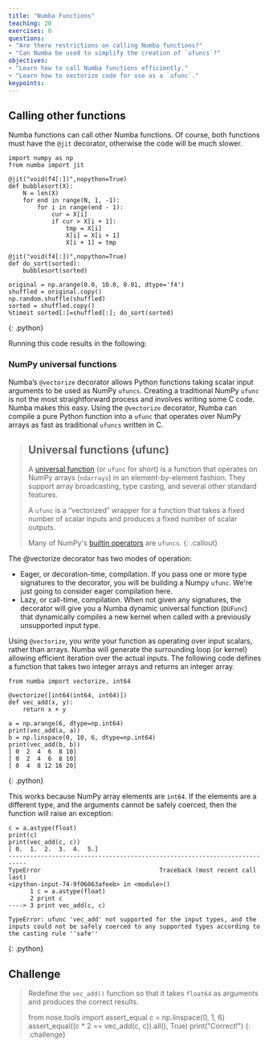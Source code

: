 ```yaml
---
title: "Numba Functions"
teaching: 20
exercises: 0
questions:
- "Are there restrictions on calling Numba functions?"
- "Can Numba be used to simplify the creation of `ufuncs`?"
objectives:
- "Learn how to call Numba functions efficiently."
- "Learn how to vectorize code for use as a `ufunc`."
keypoints:
---
```

## Calling other functions

Numba functions can call other Numba functions. Of course, both functions must have the `@jit` decorator, otherwise the code will be much slower.

~~~
import numpy as np
from numba import jit

@jit("void(f4[:])",nopython=True)
def bubblesort(X):
    N = len(X)
    for end in range(N, 1, -1):
        for i in range(end - 1):
            cur = X[i]
            if cur > X[i + 1]:
                tmp = X[i]
                X[i] = X[i + 1]
                X[i + 1] = tmp
               
@jit("void(f4[:])",nopython=True)
def do_sort(sorted):
    bubblesort(sorted)
    
original = np.arange(0.0, 10.0, 0.01, dtype='f4')
shuffled = original.copy()
np.random.shuffle(shuffled)
sorted = shuffled.copy()
%timeit sorted[:]=shuffled[:]; do_sort(sorted)
~~~
{: .python}

Running this code results in the following:


### NumPy universal functions

Numba’s `@vectorize` decorator allows Python functions taking scalar input arguments to be used as NumPy `ufuncs`. Creating a traditional NumPy 
`ufunc` is not the most straightforward process and involves writing some C code. Numba makes this easy. Using the `@vectorize` decorator, Numba 
can compile a pure Python function into a `ufunc` that operates over NumPy arrays as fast as traditional `ufuncs` written in C.

> ## Universal functions (ufunc)
>
> A [universal function](https://docs.scipy.org/doc/numpy-1.10.0/reference/ufuncs.html#universal-functions-ufunc) (or `ufunc` for short) is a 
> function that operates on NumPy arrays (`ndarrays`) in an element-by-element fashion. They
> support array broadcasting, type casting, and several other standard features. 
>
> A `ufunc` is a “vectorized” wrapper for a function that takes a 
> fixed number of scalar inputs and produces a fixed number of scalar outputs.
>
> Many of NumPy's [builtin operators](https://docs.scipy.org/doc/numpy-1.10.0/reference/ufuncs.html#available-ufuncs) are `ufuncs`.
{: .callout}

The @vectorize decorator has two modes of operation:
* Eager, or decoration-time, compilation. If you pass one or more type signatures to the decorator, you will be building a Numpy `ufunc`. 
  We're just going to consider eager compilation here.
* Lazy, or call-time, compilation. When not given any signatures, the decorator will give you a Numba dynamic universal function (`DUFunc`) 
  that dynamically compiles a new kernel when called with a previously unsupported input type.

Using `@vectorize`, you write your function as operating over input scalars, rather than arrays. Numba will generate the surrounding loop 
(or kernel) allowing efficient iteration over the actual inputs. The following code defines a function that takes two integer arrays 
and returns an integer array.

~~~
from numba import vectorize, int64
​
@vectorize([int64(int64, int64)])
def vec_add(x, y):
    return x + y

a = np.arange(6, dtype=np.int64)
print(vec_add(a, a))
b = np.linspace(0, 10, 6, dtype=np.int64)
print(vec_add(b, b))
[ 0  2  4  6  8 10]
[ 0  2  4  6  8 10]
[ 0  4  8 12 16 20]
~~~
{: .python}

This works because NumPy array elements are `int64`. If the elements are a different type, and the arguments cannot be safely coerced, 
then the function will raise an exception:

~~~
c = a.astype(float)
print(c)
print(vec_add(c, c))
[ 0.  1.  2.  3.  4.  5.]
---------------------------------------------------------------------------
TypeError                                 Traceback (most recent call last)
<ipython-input-74-9f06063afeeb> in <module>()
      1 c = a.astype(float)
      2 print c
----> 3 print vec_add(c, c)

TypeError: ufunc 'vec_add' not supported for the input types, and the inputs could not be safely coerced to any supported types according to the casting rule ''safe''
~~~
{: .python}

## Challenge
> Redefine the `vec_add()` function so that it takes `float64` as arguments and produces the correct results.
>
> from nose.tools import assert_equal
> c = np.linspace(0, 1, 6)
> assert_equal((c * 2 == vec_add(c, c)).all(), True)
> print("Correct!")
{: .challenge}